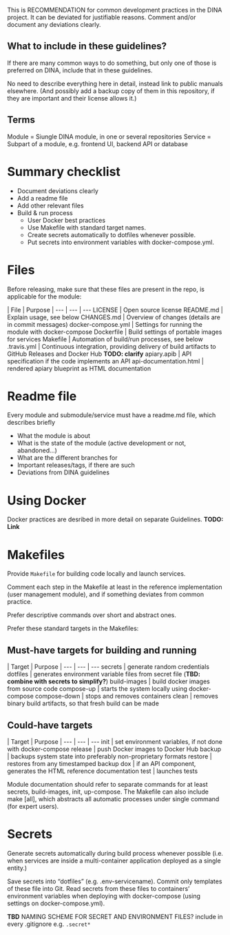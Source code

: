 This is RECOMMENDATION for common development practices in the DINA project. It can be deviated for justifiable reasons. Comment and/or document any deviations clearly.

## What to include in these guidelines?

If there are many common ways to do something, but only one of those is preferred on DINA, include that in these guidelines. 

No need to describe everything here in detail, instead link to public manuals elsewhere. (And possibly add a backup copy of them in this repository, if they are important and their license allows it.)

## Terms

Module = Siungle DINA module, in one or several repositories
Service = Subpart of a module, e.g. frontend UI, backend API or database

# Summary checklist

- Document deviations clearly
- Add a readme file
- Add other relevant files
- Build & run process
   - User Docker best practices
   - Use Makefile with standard target names.
   - Create secrets automatically to dotfiles whenever possible.
   - Put secrets into environment variables with docker-compose.yml.

# Files

Before releasing, make sure that these files are present in the repo, is applicable for the module:

| File | Purpose |
--- | --- | ---
LICENSE | Open source license
README.md | Explain usage, see below
CHANGES.md | Overview of changes (details are in commit messages)
docker-compose.yml | Settings for running the module with docker-compose 
Dockerfile | Build settings of portable images for services
Makefile | Automation of build/run processes, see below
.travis.yml | Continuous integration, providing delivery of build artifacts to GitHub Releases and Docker Hub **TODO: clarify**
apiary.apib | API specification if the code implements an API
api-documentation.html | rendered apiary blueprint as HTML documentation

# Readme file

Every module and submodule/service must have a readme.md file, which describes briefly

- What the module is about
- What is the state of the module (active development or not, abandoned...)
- What are the different branches for
- Important releases/tags, if there are such
- Deviations from DINA guidelines

# Using Docker

Docker practices are desribed in more detail on separate Guidelines. **TODO: Link**


# Makefiles

Provide `Makefile` for building code locally and launch services.

Comment each step in the Makefile at least in the reference implementation (user management module), and if something deviates from common practice. 

Prefer descriptive commands over short and abstract ones.

Prefer these standard targets in the Makefiles:

## Must-have targets for building and running

| Target | Purpose |
--- | --- | ---
secrets | generate random credentials
dotfiles | generates environment variable files from secret file (**TBD: combine with secrets to simplify?**)
build-images | build docker images from source code
compose-up | starts the system locally using docker-compose
compose-down | stops and removes containers
clean | removes binary build artifacts, so that fresh build can be made

## Could-have targets

| Target | Purpose |
--- | --- | ---
init | set environment variables, if not done with docker-compose
release | push Docker images to Docker Hub
backup | backups system state into preferably non-proprietary formats
restore | restores from any timestamped backup
dox | if an API component, generates the HTML reference documentation
test | launches tests	

Module documentation should refer to separate commands for at least secrets, build-images, init, up-compose. The Makefile can also include make [all], which abstracts all automatic processes under single command (for expert users).

# Secrets

Generate secrets automatically during build process whenever possible (i.e. when services are inside a multi-container application deployed as a single entity.)

Save secrets into “dotfiles” (e.g. .env-servicename). Commit only templates of these file into Git. Read secrets from these files to containers’ environment variables when deploying with docker-compose (using settings on docker-compose.yml).

**TBD** NAMING SCHEME FOR SECRET AND ENVIRONMENT FILES?
include in every .gitignore e.g. `.secret*`
